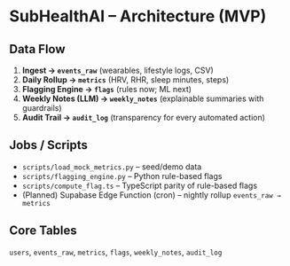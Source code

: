 # SubHealthAI – Architecture (MVP)

## Data Flow
1. **Ingest → `events_raw`** (wearables, lifestyle logs, CSV)
2. **Daily Rollup → `metrics`** (HRV, RHR, sleep minutes, steps)
3. **Flagging Engine → `flags`** (rules now; ML next)
4. **Weekly Notes (LLM) → `weekly_notes`** (explainable summaries with guardrails)
5. **Audit Trail → `audit_log`** (transparency for every automated action)

## Jobs / Scripts
- `scripts/load_mock_metrics.py` – seed/demo data
- `scripts/flagging_engine.py` – Python rule-based flags
- `scripts/compute_flag.ts` – TypeScript parity of rule-based flags
- (Planned) Supabase Edge Function (cron) – nightly rollup `events_raw → metrics`

## Core Tables
`users`, `events_raw`, `metrics`, `flags`, `weekly_notes`, `audit_log`